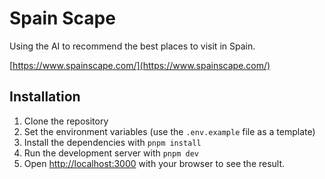 # Spain Scape

Using the AI to recommend the best places to visit in Spain.

[https://www.spainscape.com/](https://www.spainscape.com/)

## Installation

1. Clone the repository
2. Set the environment variables (use the `.env.example` file as a template)
3. Install the dependencies with `pnpm install`
4. Run the development server with `pnpm dev`
5. Open [http://localhost:3000](http://localhost:3000) with your browser to see the result.